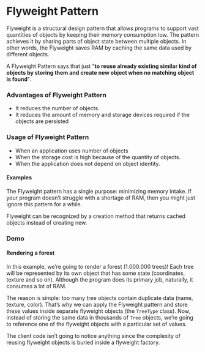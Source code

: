 # Flyweight Pattern
Flyweight is a structural design pattern that allows programs to support vast quantities of objects by keeping their memory consumption low. The pattern achieves it by sharing parts of object state between multiple objects. In other words, the Flyweight saves RAM by caching the same data used by different objects.

A Flyweight Pattern says that just "**to reuse already existing similar kind of objects by storing them and create new object when no matching object is found**".

### Advantages of Flyweight Pattern
- It reduces the number of objects.
- It reduces the amount of memory and storage devices required if the objects are persisted

### Usage of Flyweight Pattern
- When an application uses number of objects
- When the storage cost is high because of the quantity of objects.
- When the application does not depend on object identity.

#### Examples
The Flyweight pattern has a single purpose: minimizing memory intake. If your program doesn’t struggle with a shortage of RAM, then you might just ignore this pattern for a while.

Flyweight can be recognized by a creation method that returns cached objects instead of creating new.

### Demo
#### Rendering a forest
In this example, we’re going to render a forest (1.000.000 trees)! Each tree will be represented by its own object that has some state (coordinates, texture and so on). Although the program does its primary job, naturally, it consumes a lot of RAM.

The reason is simple: too many tree objects contain duplicate data (name, texture, color). That’s why we can apply the Flyweight pattern and store these values inside separate flyweight objects (the `TreeType` class). Now, instead of storing the same data in thousands of `Tree` objects, we’re going to reference one of the flyweight objects with a particular set of values.

The client code isn’t going to notice anything since the complexity of reusing flyweight objects is buried inside a flyweight factory.
